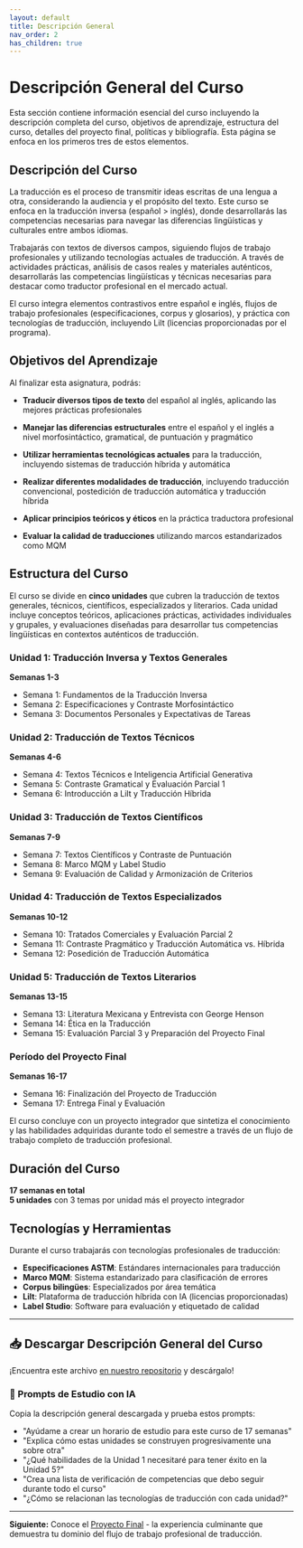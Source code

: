 ```yaml
---
layout: default
title: Descripción General
nav_order: 2
has_children: true
---
```


# Descripción General del Curso

Esta sección contiene información esencial del curso incluyendo la descripción completa del curso, objetivos de aprendizaje, estructura del curso, detalles del proyecto final, políticas y bibliografía. Esta página se enfoca en los primeros tres de estos elementos.

## Descripción del Curso

La traducción es el proceso de transmitir ideas escritas de una lengua a otra, considerando la audiencia y el propósito del texto. Este curso se enfoca en la traducción inversa (español > inglés), donde desarrollarás las competencias necesarias para navegar las diferencias lingüísticas y culturales entre ambos idiomas. 

Trabajarás con textos de diversos campos, siguiendo flujos de trabajo profesionales y utilizando tecnologías actuales de traducción. A través de actividades prácticas, análisis de casos reales y materiales auténticos, desarrollarás las competencias lingüísticas y técnicas necesarias para destacar como traductor profesional en el mercado actual.

El curso integra elementos contrastivos entre español e inglés, flujos de trabajo profesionales (especificaciones, corpus y glosarios), y práctica con tecnologías de traducción, incluyendo Lilt (licencias proporcionadas por el programa).

## Objetivos del Aprendizaje

Al finalizar esta asignatura, podrás:

- **Traducir diversos tipos de texto** del español al inglés, aplicando las mejores prácticas profesionales

- **Manejar las diferencias estructurales** entre el español y el inglés a nivel morfosintáctico, gramatical, de puntuación y pragmático

- **Utilizar herramientas tecnológicas actuales** para la traducción, incluyendo sistemas de traducción híbrida y automática

- **Realizar diferentes modalidades de traducción**, incluyendo traducción convencional, postedición de traducción automática y traducción híbrida

- **Aplicar principios teóricos y éticos** en la práctica traductora profesional

- **Evaluar la calidad de traducciones** utilizando marcos estandarizados como MQM

## Estructura del Curso

El curso se divide en **cinco unidades** que cubren la traducción de textos generales, técnicos, científicos, especializados y literarios. Cada unidad incluye conceptos teóricos, aplicaciones prácticas, actividades individuales y grupales, y evaluaciones diseñadas para desarrollar tus competencias lingüísticas en contextos auténticos de traducción.

### Unidad 1: Traducción Inversa y Textos Generales
**Semanas 1-3**
- Semana 1: Fundamentos de la Traducción Inversa
- Semana 2: Especificaciones y Contraste Morfosintáctico
- Semana 3: Documentos Personales y Expectativas de Tareas

### Unidad 2: Traducción de Textos Técnicos
**Semanas 4-6**
- Semana 4: Textos Técnicos e Inteligencia Artificial Generativa
- Semana 5: Contraste Gramatical y Evaluación Parcial 1
- Semana 6: Introducción a Lilt y Traducción Híbrida

### Unidad 3: Traducción de Textos Científicos
**Semanas 7-9**
- Semana 7: Textos Científicos y Contraste de Puntuación
- Semana 8: Marco MQM y Label Studio
- Semana 9: Evaluación de Calidad y Armonización de Criterios

### Unidad 4: Traducción de Textos Especializados
**Semanas 10-12**
- Semana 10: Tratados Comerciales y Evaluación Parcial 2
- Semana 11: Contraste Pragmático y Traducción Automática vs. Híbrida
- Semana 12: Posedición de Traducción Automática

### Unidad 5: Traducción de Textos Literarios
**Semanas 13-15**
- Semana 13: Literatura Mexicana y Entrevista con George Henson
- Semana 14: Ética en la Traducción
- Semana 15: Evaluación Parcial 3 y Preparación del Proyecto Final

### Período del Proyecto Final
**Semanas 16-17**
- Semana 16: Finalización del Proyecto de Traducción
- Semana 17: Entrega Final y Evaluación

El curso concluye con un proyecto integrador que sintetiza el conocimiento y las habilidades adquiridas durante todo el semestre a través de un flujo de trabajo completo de traducción profesional.

## Duración del Curso
**17 semanas en total**  
**5 unidades** con 3 temas por unidad más el proyecto integrador

## Tecnologías y Herramientas

Durante el curso trabajarás con tecnologías profesionales de traducción:

- **Especificaciones ASTM**: Estándares internacionales para traducción
- **Marco MQM**: Sistema estandarizado para clasificación de errores
- **Corpus bilingües**: Especializados por área temática
- **Lilt**: Plataforma de traducción híbrida con IA (licencias proporcionadas)
- **Label Studio**: Software para evaluación y etiquetado de calidad
---

## 📥 Descargar Descripción General del Curso

¡Encuentra este archivo [en nuestro repositorio](https://github.com/alainamb/uic_tr18-trad-inversa-es-en/blob/main/overview/overview.md) y descárgalo!

### 🤖 Prompts de Estudio con IA
Copia la descripción general descargada y prueba estos prompts:
- "Ayúdame a crear un horario de estudio para este curso de 17 semanas"
- "Explica cómo estas unidades se construyen progresivamente una sobre otra"
- "¿Qué habilidades de la Unidad 1 necesitaré para tener éxito en la Unidad 5?"
- "Crea una lista de verificación de competencias que debo seguir durante todo el curso"
- "¿Cómo se relacionan las tecnologías de traducción con cada unidad?"

---

**Siguiente:** Conoce el [Proyecto Final](proyecto-final.md) - la experiencia culminante que demuestra tu dominio del flujo de trabajo profesional de traducción.
